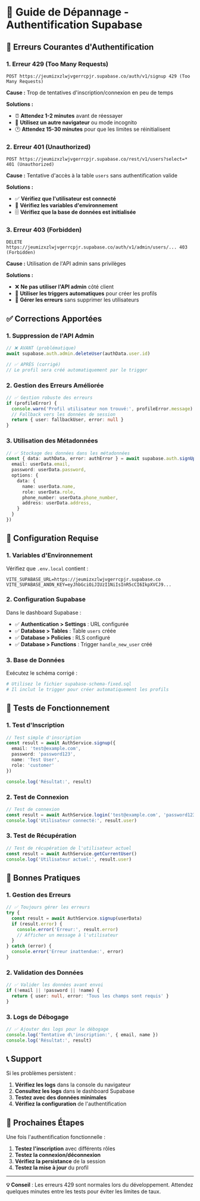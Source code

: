 # 🔐 Guide de Dépannage - Authentification Supabase

## 🚨 **Erreurs Courantes d'Authentification**

### **1. Erreur 429 (Too Many Requests)**
```
POST https://jeumizxzlwjvgerrcpjr.supabase.co/auth/v1/signup 429 (Too Many Requests)
```

**Cause :** Trop de tentatives d'inscription/connexion en peu de temps

**Solutions :**
- ⏰ **Attendez 1-2 minutes** avant de réessayer
- 🔄 **Utilisez un autre navigateur** ou mode incognito
- 🕐 **Attendez 15-30 minutes** pour que les limites se réinitialisent

### **2. Erreur 401 (Unauthorized)**
```
POST https://jeumizxzlwjvgerrcpjr.supabase.co/rest/v1/users?select=* 401 (Unauthorized)
```

**Cause :** Tentative d'accès à la table `users` sans authentification valide

**Solutions :**
- ✅ **Vérifiez que l'utilisateur est connecté**
- 🔑 **Vérifiez les variables d'environnement**
- 🗄️ **Vérifiez que la base de données est initialisée**

### **3. Erreur 403 (Forbidden)**
```
DELETE https://jeumizxzlwjvgerrcpjr.supabase.co/auth/v1/admin/users/... 403 (Forbidden)
```

**Cause :** Utilisation de l'API admin sans privilèges

**Solutions :**
- ❌ **Ne pas utiliser l'API admin** côté client
- 🔧 **Utiliser les triggers automatiques** pour créer les profils
- 📝 **Gérer les erreurs** sans supprimer les utilisateurs

## ✅ **Corrections Apportées**

### **1. Suppression de l'API Admin**
```typescript
// ❌ AVANT (problématique)
await supabase.auth.admin.deleteUser(authData.user.id)

// ✅ APRÈS (corrigé)
// Le profil sera créé automatiquement par le trigger
```

### **2. Gestion des Erreurs Améliorée**
```typescript
// ✅ Gestion robuste des erreurs
if (profileError) {
  console.warn('Profil utilisateur non trouvé:', profileError.message)
  // Fallback vers les données de session
  return { user: fallbackUser, error: null }
}
```

### **3. Utilisation des Métadonnées**
```typescript
// ✅ Stockage des données dans les métadonnées
const { data: authData, error: authError } = await supabase.auth.signUp({
  email: userData.email,
  password: userData.password,
  options: {
    data: {
      name: userData.name,
      role: userData.role,
      phone_number: userData.phone_number,
      address: userData.address,
    }
  }
})
```

## 🔧 **Configuration Requise**

### **1. Variables d'Environnement**
Vérifiez que `.env.local` contient :
```env
VITE_SUPABASE_URL=https://jeumizxzlwjvgerrcpjr.supabase.co
VITE_SUPABASE_ANON_KEY=eyJhbGciOiJIUzI1NiIsInR5cCI6IkpXVCJ9...
```

### **2. Configuration Supabase**
Dans le dashboard Supabase :
- ✅ **Authentication > Settings** : URL configurée
- ✅ **Database > Tables** : Table `users` créée
- ✅ **Database > Policies** : RLS configuré
- ✅ **Database > Functions** : Trigger `handle_new_user` créé

### **3. Base de Données**
Exécutez le schéma corrigé :
```bash
# Utilisez le fichier supabase-schema-fixed.sql
# Il inclut le trigger pour créer automatiquement les profils
```

## 🧪 **Tests de Fonctionnement**

### **1. Test d'Inscription**
```typescript
// Test simple d'inscription
const result = await AuthService.signup({
  email: 'test@example.com',
  password: 'password123',
  name: 'Test User',
  role: 'customer'
})

console.log('Résultat:', result)
```

### **2. Test de Connexion**
```typescript
// Test de connexion
const result = await AuthService.login('test@example.com', 'password123')
console.log('Utilisateur connecté:', result.user)
```

### **3. Test de Récupération**
```typescript
// Test de récupération de l'utilisateur actuel
const result = await AuthService.getCurrentUser()
console.log('Utilisateur actuel:', result.user)
```

## 🚀 **Bonnes Pratiques**

### **1. Gestion des Erreurs**
```typescript
// ✅ Toujours gérer les erreurs
try {
  const result = await AuthService.signup(userData)
  if (result.error) {
    console.error('Erreur:', result.error)
    // Afficher un message à l'utilisateur
  }
} catch (error) {
  console.error('Erreur inattendue:', error)
}
```

### **2. Validation des Données**
```typescript
// ✅ Valider les données avant envoi
if (!email || !password || !name) {
  return { user: null, error: 'Tous les champs sont requis' }
}
```

### **3. Logs de Débogage**
```typescript
// ✅ Ajouter des logs pour le débogage
console.log('Tentative d\'inscription:', { email, name })
console.log('Résultat:', result)
```

## 📞 **Support**

Si les problèmes persistent :

1. **Vérifiez les logs** dans la console du navigateur
2. **Consultez les logs** dans le dashboard Supabase
3. **Testez avec des données minimales**
4. **Vérifiez la configuration** de l'authentification

## 🎯 **Prochaines Étapes**

Une fois l'authentification fonctionnelle :

1. **Testez l'inscription** avec différents rôles
2. **Testez la connexion/déconnexion**
3. **Vérifiez la persistance** de la session
4. **Testez la mise à jour** du profil

---

**💡 Conseil** : Les erreurs 429 sont normales lors du développement. Attendez quelques minutes entre les tests pour éviter les limites de taux. 